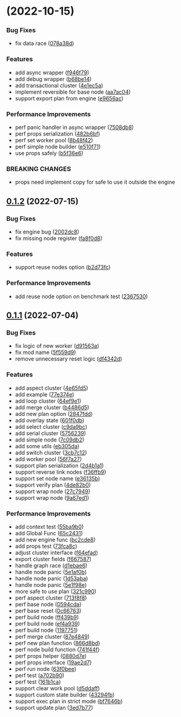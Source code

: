 # [](https://github.com/symphony09/running/compare/v0.1.2...v) (2022-10-15)


### Bug Fixes

* fix data race ([078a38d](https://github.com/symphony09/running/commit/078a38d8e7775021c91ed846b4fad1b9611bc258))


### Features

* add async wrapper ([f946f79](https://github.com/symphony09/running/commit/f946f7998437aa6d492e5a94b1e21a6a0e4883c4))
* add debug wrapper ([b68be14](https://github.com/symphony09/running/commit/b68be145c824d45db3f956f379ee41bad98a2474))
* add transactional cluster ([4e1ec5a](https://github.com/symphony09/running/commit/4e1ec5ac2132d6131ea32f2c187062ca69bf402d))
* implement reversible for base node ([aa7ac04](https://github.com/symphony09/running/commit/aa7ac043be3e1f3cf771fba8af2373136f719846))
* support export plan from engine ([e9656ac](https://github.com/symphony09/running/commit/e9656ac85447e7898b5c2d29fd0d9f8d41a474c5))


### Performance Improvements

* perf panic handler in async wrapper ([7508db8](https://github.com/symphony09/running/commit/7508db8b7cac6064ad96c3fcd6c4f48f8b2961dd))
* perf props serialization ([482b6bf](https://github.com/symphony09/running/commit/482b6bf15ce92f05ab2c16ccc5f7d61e5fcc4c60))
* perf set worker pool ([8b48f42](https://github.com/symphony09/running/commit/8b48f42e6cf0f1e1d772aac203f167cf86f80eba))
* perf simple node builder ([e510f71](https://github.com/symphony09/running/commit/e510f71c72b5e2075dd39de0256febe765e5a3ab))
* use props safely ([b5f36e6](https://github.com/symphony09/running/commit/b5f36e68a7f44e4b7d7622d31d97db9498d78a74))


### BREAKING CHANGES

* props need implement copy for safe to use it outside the engine

## [0.1.2](https://github.com/symphony09/running/compare/v0.1.1...v0.1.2) (2022-07-15)


### Bug Fixes

* fix engine bug ([2002dc8](https://github.com/symphony09/running/commit/2002dc8316caff9acf6122271b86e0fc36c8500a))
* fix missing node register ([fa8f0d8](https://github.com/symphony09/running/commit/fa8f0d8a0bc5be79980fa1b31cb19d7012d97fa4))


### Features

* support reuse nodes option ([b2d73fc](https://github.com/symphony09/running/commit/b2d73fccad4690988fc2741ca535eb5c23cae413))


### Performance Improvements

* add reuse node option on benchmark test ([2367530](https://github.com/symphony09/running/commit/23675302b703a36986a01eae30e9bb42e1e05b12))



## [0.1.1](https://github.com/symphony09/running/compare/4de82b0169977e9c8e930224b6e8af10202d968e...v0.1.1) (2022-07-04)


### Bug Fixes

* fix logic of new worker ([d91563a](https://github.com/symphony09/running/commit/d91563a320ceecef98bf665f430a17b0c17a714d))
* fix mod name ([5f559d9](https://github.com/symphony09/running/commit/5f559d98fe2c29ccc5eb11fd07b2c60a054e58a4))
* remove unnecessary reset  logic ([df4342d](https://github.com/symphony09/running/commit/df4342dca99ab2f12935a13e41052e957f5704df))


### Features

* add aspect cluster ([4e65fd5](https://github.com/symphony09/running/commit/4e65fd51bd75e39472d17628f5af8aa497258a09))
* add example ([77e374e](https://github.com/symphony09/running/commit/77e374e72b3bebcf85b4b5f66740d5558b0fd52b))
* add loop cluster ([64ef9e1](https://github.com/symphony09/running/commit/64ef9e18f7de3a7b4b1cf286b9495b4009fc7983))
* add merge cluster ([b4486d5](https://github.com/symphony09/running/commit/b4486d5ef7bc22d7f5dfa535c932d9db048144ec))
* add new plan option ([2847fdd](https://github.com/symphony09/running/commit/2847fdd4c73df721d52a76d93949b2ef281b56e7))
* add overlay state ([601f0db](https://github.com/symphony09/running/commit/601f0db6abafa61ef13d04c2d644c92e01fa38a4))
* add select cluster ([c9da9bc](https://github.com/symphony09/running/commit/c9da9bc695864549f9b5bf24b254f927b4038b13))
* add serial cluster ([5756239](https://github.com/symphony09/running/commit/57562392d8cb4e434daf933a4549c3b9584550ec))
* add simple node ([7c09db2](https://github.com/symphony09/running/commit/7c09db293b885de247358937abc8fca38421dafa))
* add some utils ([eb305da](https://github.com/symphony09/running/commit/eb305da975a4b05bea882a4f6f17f1dee26c39f0))
* add switch cluster ([3cb7c12](https://github.com/symphony09/running/commit/3cb7c12e4c9a17032a00cb939d37651a69441499))
* add worker pool ([56f7a27](https://github.com/symphony09/running/commit/56f7a27d35d30d9cd3cc90f5b45cdc47d7ce9f4b))
* support plan serialization ([2d4b1a1](https://github.com/symphony09/running/commit/2d4b1a1cf760204c03f02e2bbc077745f92660b2))
* support reverse link nodes ([f36ffb9](https://github.com/symphony09/running/commit/f36ffb9b0b807408ac596c3f3c8ee4f2462cee65))
* support set node name ([e36135b](https://github.com/symphony09/running/commit/e36135bbaed5ec181d41fb74fbe21248b1b43edd))
* support verify plan ([4de82b0](https://github.com/symphony09/running/commit/4de82b0169977e9c8e930224b6e8af10202d968e))
* support wrap node ([27c7949](https://github.com/symphony09/running/commit/27c7949ddc37247584fb978df8cc77b9c68d04bf))
* support wrap node ([9a67ed1](https://github.com/symphony09/running/commit/9a67ed13c0626ff1934b905db45d463cf05e2f72))


### Performance Improvements

* add context test ([55ba9b0](https://github.com/symphony09/running/commit/55ba9b029c405d36e3d0b130167152955799464b))
* add Global Func ([65c2431](https://github.com/symphony09/running/commit/65c24318600bc611f04b27f6ff8ca72fe80d212d))
* add new engine func ([bc2cde8](https://github.com/symphony09/running/commit/bc2cde8edd2c31f56ceb54d050d3416a3bd88b3f))
* add props test ([73fca8c](https://github.com/symphony09/running/commit/73fca8cebf12f4d1e9bceb2a93c2fc022a13505a))
* adjust cluster interface ([f64efad](https://github.com/symphony09/running/commit/f64efad9a3b9aa5c6d5a54f134d7103d0948ceb5))
* export cluster fields ([f667587](https://github.com/symphony09/running/commit/f6675876fb4fd9da4bd5a5e8be80006004948280))
* handle graph race ([d1ebae6](https://github.com/symphony09/running/commit/d1ebae6de3f43a713472fda567214a30b623ba82))
* handle node panic ([5e1af0b](https://github.com/symphony09/running/commit/5e1af0be209e01734e3bf3bbb672fa72f05002e3))
* handle node panic ([1d53aba](https://github.com/symphony09/running/commit/1d53aba778b8633219796462f628f6629567972d))
* handle node panic ([5e1f98e](https://github.com/symphony09/running/commit/5e1f98eb8b02a22a067f2607cb41abeb15cafb13))
* more safe to use plan ([321c990](https://github.com/symphony09/running/commit/321c990c09aeb5eeb7ef6bcc73c63b68f3d885c3))
* perf aspect cluster ([713f8f8](https://github.com/symphony09/running/commit/713f8f80ecfd4f387766e2d93b196134c51a1430))
* perf base node ([0594cda](https://github.com/symphony09/running/commit/0594cdab026c7c336f4b6489e07623469509164d))
* perf base reset ([0c66763](https://github.com/symphony09/running/commit/0c66763d698f62b819b940ba3c632aca02f85ab4))
* perf build node ([ff439b9](https://github.com/symphony09/running/commit/ff439b967df5e0811532356be07925b60ae0d2ab))
* perf build node ([ef4a939](https://github.com/symphony09/running/commit/ef4a9391e40b4db9dcfff5639985c42b2d640868))
* perf build node ([1197751](https://github.com/symphony09/running/commit/119775130f976627e7a6a52869b0a01368c7dd78))
* perf merge cluster ([87e4849](https://github.com/symphony09/running/commit/87e4849adeb6621664c9ddf8146c9f0db823ffb7))
* perf new plan function ([866d8bd](https://github.com/symphony09/running/commit/866d8bde44cf5633d90b1e92101006ed7fba7d49))
* perf node build function ([741f44f](https://github.com/symphony09/running/commit/741f44ff1465143dc286651516000edbd29822a7))
* perf props helper ([0880d7e](https://github.com/symphony09/running/commit/0880d7e0c900c1fa7ddb126046b1dc66e99dae5d))
* perf props interface ([19ae2d7](https://github.com/symphony09/running/commit/19ae2d7c300928ca1a4ebdd6219d87af6519e09c))
* perf run node ([63f0bee](https://github.com/symphony09/running/commit/63f0bee56c55562bf4e685207b13712741eb24e1))
* perf test ([a702b90](https://github.com/symphony09/running/commit/a702b90cf4e2922adfe4478e88feb5b151ac706a))
* perf test ([161b1ca](https://github.com/symphony09/running/commit/161b1cab2879f612c2170ab206277550bd75a952))
* support clear work pool ([d5ddaff](https://github.com/symphony09/running/commit/d5ddaff914325469b72bbb54f8726e9abf310628))
* support custom state builder ([43294fb](https://github.com/symphony09/running/commit/43294fbc3fe32c1d406f2cd5d8ebb0934589a132))
* support exec plan in strict mode ([bf7646b](https://github.com/symphony09/running/commit/bf7646b88772c061a9714c2d86361b5f28b6d798))
* support update plan ([3ed7b77](https://github.com/symphony09/running/commit/3ed7b77d2b71bc4deb415d5d239b8014f246ca56))



